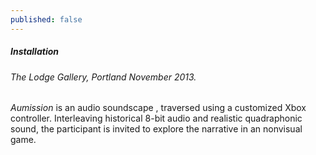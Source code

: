 ```yaml
---
published: false
---
```

<h5>Installation</h5>
<h6>The Lodge Gallery, Portland November 2013.</h6>

_Aumission_ is an audio soundscape , traversed using a customized Xbox controller. Interleaving historical 8-bit audio and realistic quadraphonic sound, the participant is invited to explore the narrative in an nonvisual game.
